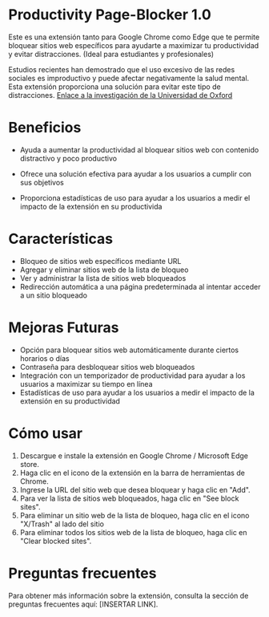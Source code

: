 # Productivity Page-Blocker 1.0

Este es una extensión tanto para Google Chrome como Edge que te permite bloquear sitios web específicos para ayudarte a maximizar tu productividad y evitar distracciones. (Ideal para estudiantes y profesionales)

Estudios recientes han demostrado que el uso excesivo de las redes sociales es improductivo y puede afectar negativamente la salud mental. Esta extensión proporciona una solución para evitar este tipo de distracciones. [Enlace a la investigación de la Universidad de Oxford](https://www.ox.ac.uk/news/2019-06-18-social-media-use-has-negative-effect-mental-health-finds-large-study)

# Beneficios
* Ayuda a aumentar la productividad al bloquear sitios web con contenido distractivo y poco productivo
* Ofrece una solución efectiva para ayudar a los usuarios a cumplir con sus objetivos

* Proporciona estadísticas de uso para ayudar a los usuarios a medir el impacto de la extensión en su productivida

# Características
* Bloqueo de sitios web específicos mediante URL
* Agregar y eliminar sitios web de la lista de bloqueo
* Ver y administrar la lista de sitios web bloqueados
* Redirección automática a una página predeterminada al intentar acceder a un sitio bloqueado

# Mejoras Futuras
* Opción para bloquear sitios web automáticamente durante ciertos horarios o días
* Contraseña para desbloquear sitios web bloqueados
* Integración con un temporizador de productividad para ayudar a los usuarios a maximizar su tiempo en línea
* Estadísticas de uso para ayudar a los usuarios a medir el impacto de la extensión en su productividad

# Cómo usar
1. Descargue e instale la extensión en Google Chrome / Microsoft Edge store.
2. Haga clic en el icono de la extensión en la barra de herramientas de Chrome.
3. Ingrese la URL del sitio web que desea bloquear y haga clic en "Add".
4. Para ver la lista de sitios web bloqueados, haga clic en "See block sites".
5. Para eliminar un sitio web de la lista de bloqueo, haga clic en el icono "X/Trash" al lado del sitio
6. Para eliminar todos los sitios web de la lista de bloqueo, haga clic en "Clear blocked sites".



# Preguntas frecuentes
Para obtener más información sobre la extensión, consulta la sección de preguntas frecuentes aquí: [INSERTAR LINK].